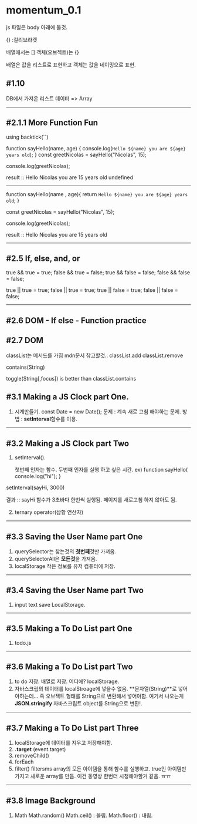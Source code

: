 # momentum_0.1

js 파일은 body 아래에 둘것.

{} :컬리브라켓

배열에서는 []
객체(오브젝트)는 {}

배열은 값을 리스트로 표현하고
객체는 값을 네이밍으로 표현.

## #1.10

DB에서 가져온 리스트 데이터 => Array

---

## #2.1.1 More Function Fun

using backtick(``)

function sayHello(name, age) {
console.log(`Hello ${name} you are ${age} years old`);
}
const greetNicolas = sayHello("Nicolas", 15);

console.log(greetNicolas);

result ::
Hello Nicolas you are 15 years old
undefined

---

function sayHello(name , age){
return `Hello ${name} you are ${age} years old`;
}

const greetNicolas = sayHello("Nicolas", 15);

console.log(greetNicolas);

result ::
Hello Nicolas you are 15 years old

---

## #2.5 If, else, and, or

true && true = true;
false && true = false;
true && false = false;
false && false = false;

true || true = true;
false || true = true;
true || false = true;
false || false = false;

---

## #2.6 DOM - If else - Function practice

## #2.7 DOM

classList는 메서드를 가짐 mdn문서 참고할것..
classList.add
classList.remove

contains(String)

toggle(String[,focus])
is better than classList.contains

## #3.1 Making a JS Clock part One.

1. 시계만들기.
   const Date = new Date();
   문제 : 계속 새로 고침 해야하는 문제.
   방법 : **setInterval**함수를 이용.

---

## #3.2 Making a JS Clock part Two

1. setInterval().

   첫번째 인자는 함수.
   두번째 인자를 실행 하고 싶은 시간.
   ex)
   function sayHello(
   console.log("hi");
   }

setInterval(sayHi, 3000)

결과 ::
sayHi 함수가 3초바다 한번씩 실행됨.
페이지를 새로고침 하지 않아도 됨.

2. ternary operator(삼항 연산자)

---

## #3.3 Saving the User Name part One

1. querySelector는 찾는것의 **첫번째**것만 가져옴.
2. querySelectorAll은 **모든것**을 가져옴.
3. localStorage
   작은 정보를 유저 컴퓨터에 저장.

---

## #3.4 Saving the User Name part Two

1. input text save LocalStorage.

---

## #3.5 Making a To Do List part One

1. todo.js

---

## #3.6 Making a To Do List part Two

1. to do 저장. 배열로 저장. 어디에? localStorage.
2. 자바스크립의 데이터를 localStroage에 넣을수 없음.
   **문자열(String)**로 넣어야하는데...
   즉 오브젝트 형태를 String으로 변환해서 넣어야함.
   여기서 나오는게
   **JSON.stringify**
   자바스크립트 object를 String으로 변환!.

---

## #3.7 Making a To Do List part Three

1. localStorage에 데이터를 지우고 저장해야함.
2. **.target**
   (event.target)
3. removeChild()
4. forEach
5. filter()
   filtersms array의 모든 아이템을 통해 함수를 실행하고.
   true인 아이템만 가지고 새로운 array를 만듬.
   이건 동영상 한번더 시청해야할거 같음. ㅠㅠ

---

## #3.8 Image Background

1. Math
   Math.random()
   Math.ceil() : 올림.
   Math.floor() : 내림.
